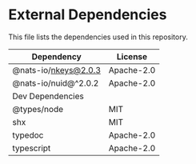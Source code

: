 # External Dependencies

This file lists the dependencies used in this repository.

| Dependency           | License    |
| -------------------- | ---------- |
| @nats-io/nkeys@2.0.3 | Apache-2.0 |
| @nats-io/nuid@^2.0.2 | Apache-2.0 |
| Dev Dependencies     |            |
| @types/node          | MIT        |
| shx                  | MIT        |
| typedoc              | Apache-2.0 |
| typescript           | Apache-2.0 |
